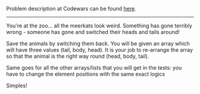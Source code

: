 Problem description at Codewars can be found
[here](https://www.codewars.com/kata/56f699cd9400f5b7d8000b55/train/python).

-------------

You're at the zoo... all the meerkats look weird. Something has gone terribly wrong - someone has
gone and switched their heads and tails around!
<br>

Save the animals by switching them back. You will be given an array which will have three values
(tail, body, head). It is your job to re-arrange the array so that the animal is the right way round
(head, body, tail).
<br>

Same goes for all the other arrays/lists that you will get in the tests: you have to change the
element positions with the same exact logics
<br>

Simples!
